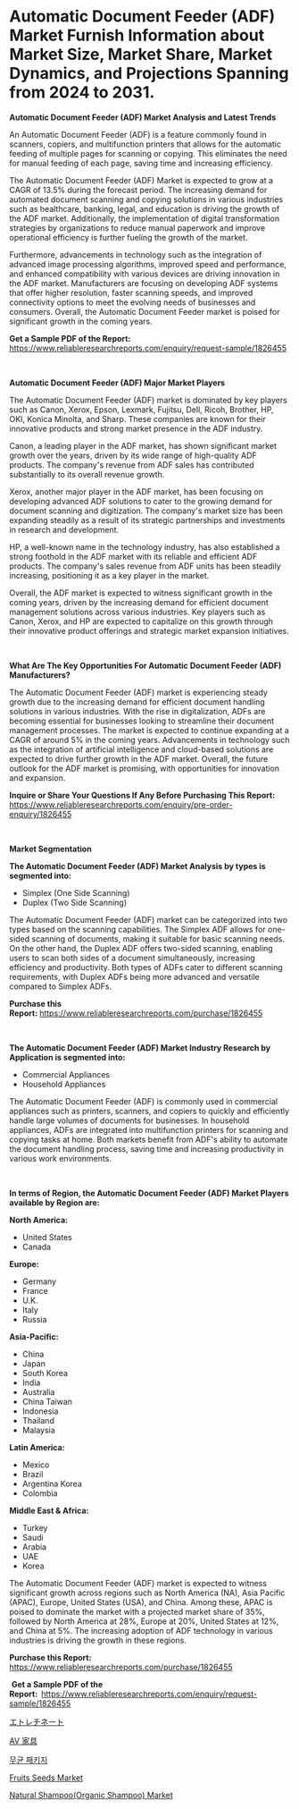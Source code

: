 <p><h1>Automatic Document Feeder (ADF) Market Furnish Information about Market Size, Market Share, Market Dynamics, and Projections Spanning from 2024 to 2031.</h1></p><p><strong>Automatic Document Feeder (ADF) Market Analysis and Latest Trends</strong></p>
<p><p>An Automatic Document Feeder (ADF) is a feature commonly found in scanners, copiers, and multifunction printers that allows for the automatic feeding of multiple pages for scanning or copying. This eliminates the need for manual feeding of each page, saving time and increasing efficiency.</p><p>The Automatic Document Feeder (ADF) Market is expected to grow at a CAGR of 13.5% during the forecast period. The increasing demand for automated document scanning and copying solutions in various industries such as healthcare, banking, legal, and education is driving the growth of the ADF market. Additionally, the implementation of digital transformation strategies by organizations to reduce manual paperwork and improve operational efficiency is further fueling the growth of the market.</p><p>Furthermore, advancements in technology such as the integration of advanced image processing algorithms, improved speed and performance, and enhanced compatibility with various devices are driving innovation in the ADF market. Manufacturers are focusing on developing ADF systems that offer higher resolution, faster scanning speeds, and improved connectivity options to meet the evolving needs of businesses and consumers. Overall, the Automatic Document Feeder market is poised for significant growth in the coming years.</p></p>
<p><strong>Get a Sample PDF of the Report:&nbsp;</strong> <a href="https://www.reliableresearchreports.com/enquiry/request-sample/1826455">https://www.reliableresearchreports.com/enquiry/request-sample/1826455</a></p>
<p>&nbsp;</p>
<p><strong>Automatic Document Feeder (ADF) Major Market Players</strong></p>
<p><p>The Automatic Document Feeder (ADF) market is dominated by key players such as Canon, Xerox, Epson, Lexmark, Fujitsu, Dell, Ricoh, Brother, HP, OKI, Konica Minolta, and Sharp. These companies are known for their innovative products and strong market presence in the ADF industry.</p><p>Canon, a leading player in the ADF market, has shown significant market growth over the years, driven by its wide range of high-quality ADF products. The company's revenue from ADF sales has contributed substantially to its overall revenue growth.</p><p>Xerox, another major player in the ADF market, has been focusing on developing advanced ADF solutions to cater to the growing demand for document scanning and digitization. The company's market size has been expanding steadily as a result of its strategic partnerships and investments in research and development.</p><p>HP, a well-known name in the technology industry, has also established a strong foothold in the ADF market with its reliable and efficient ADF products. The company's sales revenue from ADF units has been steadily increasing, positioning it as a key player in the market.</p><p>Overall, the ADF market is expected to witness significant growth in the coming years, driven by the increasing demand for efficient document management solutions across various industries. Key players such as Canon, Xerox, and HP are expected to capitalize on this growth through their innovative product offerings and strategic market expansion initiatives.</p></p>
<p>&nbsp;</p>
<p><strong>What Are The Key Opportunities For Automatic Document Feeder (ADF) Manufacturers?</strong></p>
<p><p>The Automatic Document Feeder (ADF) market is experiencing steady growth due to the increasing demand for efficient document handling solutions in various industries. With the rise in digitalization, ADFs are becoming essential for businesses looking to streamline their document management processes. The market is expected to continue expanding at a CAGR of around 5% in the coming years. Advancements in technology such as the integration of artificial intelligence and cloud-based solutions are expected to drive further growth in the ADF market. Overall, the future outlook for the ADF market is promising, with opportunities for innovation and expansion.</p></p>
<p><strong>Inquire or Share Your Questions If Any Before Purchasing This Report:</strong> <a href="https://www.reliableresearchreports.com/enquiry/pre-order-enquiry/1826455">https://www.reliableresearchreports.com/enquiry/pre-order-enquiry/1826455</a></p>
<p>&nbsp;</p>
<p><strong>Market Segmentation</strong></p>
<p><strong>The Automatic Document Feeder (ADF) Market Analysis by types is segmented into:</strong></p>
<p><ul><li>Simplex (One Side Scanning)</li><li>Duplex (Two Side Scanning)</li></ul></p>
<p><p>The Automatic Document Feeder (ADF) market can be categorized into two types based on the scanning capabilities. The Simplex ADF allows for one-sided scanning of documents, making it suitable for basic scanning needs. On the other hand, the Duplex ADF offers two-sided scanning, enabling users to scan both sides of a document simultaneously, increasing efficiency and productivity. Both types of ADFs cater to different scanning requirements, with Duplex ADFs being more advanced and versatile compared to Simplex ADFs.</p></p>
<p><strong>Purchase this Report:&nbsp;</strong><a href="https://www.reliableresearchreports.com/purchase/1826455">https://www.reliableresearchreports.com/purchase/1826455</a></p>
<p>&nbsp;</p>
<p><strong>The Automatic Document Feeder (ADF) Market Industry Research by Application is segmented into:</strong></p>
<p><ul><li>Commercial Appliances</li><li>Household Appliances</li></ul></p>
<p><p>The Automatic Document Feeder (ADF) is commonly used in commercial appliances such as printers, scanners, and copiers to quickly and efficiently handle large volumes of documents for businesses. In household appliances, ADFs are integrated into multifunction printers for scanning and copying tasks at home. Both markets benefit from ADF's ability to automate the document handling process, saving time and increasing productivity in various work environments.</p></p>
<p>&nbsp;</p>
<p><strong>In terms of Region, the Automatic Document Feeder (ADF) Market Players available by Region are:</strong></p>
<p>
    <p> <strong> North America: </strong>
        <ul>
            <li>United States</li>
            <li>Canada</li>
        </ul>
        </p> 
    <p> <strong> Europe: </strong>
        <ul>
            <li>Germany</li>
            <li>France</li>
            <li>U.K.</li>
            <li>Italy</li>
            <li>Russia</li>
        </ul>
        </p> 
    <p> <strong> Asia-Pacific: </strong>
        <ul>
            <li>China</li>
            <li>Japan</li>
            <li>South Korea</li>
            <li>India</li>
            <li>Australia</li>
            <li>China Taiwan</li>
            <li>Indonesia</li>
            <li>Thailand</li>
            <li>Malaysia</li>
        </ul>
        </p> 
    <p> <strong> Latin America: </strong>
        <ul>
            <li>Mexico</li>
            <li>Brazil</li>
            <li>Argentina Korea</li>
            <li>Colombia</li>
        </ul>
        </p> 
    <p> <strong> Middle East & Africa: </strong>
        <ul>
            <li>Turkey</li>
            <li>Saudi</li>
            <li>Arabia</li>
            <li>UAE</li>
            <li>Korea</li>
        </ul>
    </p>
    </p>
<p><p>The Automatic Document Feeder (ADF) market is expected to witness significant growth across regions such as North America (NA), Asia Pacific (APAC), Europe, United States (USA), and China. Among these, APAC is poised to dominate the market with a projected market share of 35%, followed by North America at 28%, Europe at 20%, United States at 12%, and China at 5%. The increasing adoption of ADF technology in various industries is driving the growth in these regions.</p></p>
<p><strong>Purchase this Report: </strong><a href="https://www.reliableresearchreports.com/purchase/1826455">https://www.reliableresearchreports.com/purchase/1826455</a></p>
<p>&nbsp;<strong>Get a Sample PDF of the Report:&nbsp;&nbsp;</strong><a href="https://www.reliableresearchreports.com/enquiry/request-sample/1826455">https://www.reliableresearchreports.com/enquiry/request-sample/1826455</a></p>
<p><strong></strong></p>
<p><p><a href="https://github.com/dzy793153605/Market-Research-Report-List-1/blob/main/73102267479.md">エトレチネート</a></p><p><a href="https://github.com/EthanMorar2011/Market-Research-Report-List-1/blob/main/45000217480.md">AV 家具</a></p><p><a href="https://github.com/vs10l4sfg5c/Market-Research-Report-List-1/blob/main/87759016536.md">무균 패키지</a></p><p><a href="https://issuu.com/reportprime-2/docs/fruits-seeds-market-size-2030.pptx">Fruits Seeds Market</a></p><p><a href="https://github.com/Sarissaschmalingtr6fz2739/Market-Research-Report-List-1/blob/main/natural-shampooorganic-shampoo-market.md">Natural Shampoo(Organic Shampoo) Market</a></p></p>